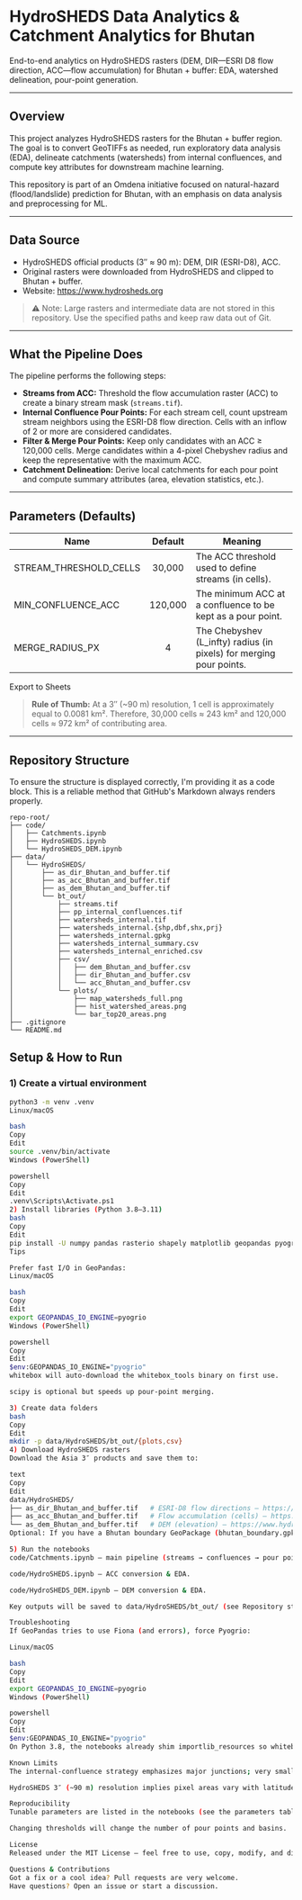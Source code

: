 # HydroSHEDS Data Analytics & Catchment Analytics for Bhutan

End-to-end analytics on HydroSHEDS rasters (DEM, DIR—ESRI D8 flow direction, ACC—flow accumulation) for Bhutan + buffer: EDA, watershed delineation, pour-point generation.

---

## Overview

This project analyzes HydroSHEDS rasters for the Bhutan + buffer region. The goal is to convert GeoTIFFs as needed, run exploratory data analysis (EDA), delineate catchments (watersheds) from internal confluences, and compute key attributes for downstream machine learning.

This repository is part of an Omdena initiative focused on natural-hazard (flood/landslide) prediction for Bhutan, with an emphasis on data analysis and preprocessing for ML.

---

## Data Source

- HydroSHEDS official products (3″ ≈ 90 m): DEM, DIR (ESRI-D8), ACC.
- Original rasters were downloaded from HydroSHEDS and clipped to Bhutan + buffer.
- Website: https://www.hydrosheds.org

> ⚠️ Note: Large rasters and intermediate data are not stored in this repository. Use the specified paths and keep raw data out of Git.

---

## What the Pipeline Does

The pipeline performs the following steps:

- **Streams from ACC:** Threshold the flow accumulation raster (ACC) to create a binary stream mask (`streams.tif`).
- **Internal Confluence Pour Points:** For each stream cell, count upstream stream neighbors using the ESRI-D8 flow direction. Cells with an inflow of 2 or more are considered candidates.
- **Filter & Merge Pour Points:** Keep only candidates with an ACC ≥ 120,000 cells. Merge candidates within a 4-pixel Chebyshev radius and keep the representative with the maximum ACC.
- **Catchment Delineation:** Derive local catchments for each pour point and compute summary attributes (area, elevation statistics, etc.).

---

## Parameters (Defaults)

| Name                   | Default | Meaning                                                           |
|------------------------|:-------:|-------------------------------------------------------------------|
| STREAM_THRESHOLD_CELLS | 30,000  | The ACC threshold used to define streams (in cells).              |
| MIN_CONFLUENCE_ACC     | 120,000 | The minimum ACC at a confluence to be kept as a pour point.       |
| MERGE_RADIUS_PX        |   4     | The Chebyshev (L_infty) radius (in pixels) for merging pour points.|

Export to Sheets

> **Rule of Thumb:** At a 3″ (~90 m) resolution, 1 cell is approximately equal to 0.0081 km². Therefore, 30,000 cells ≈ 243 km² and 120,000 cells ≈ 972 km² of contributing area.

---

## Repository Structure

To ensure the structure is displayed correctly, I'm providing it as a code block. This is a reliable method that GitHub's Markdown always renders properly.

```text
repo-root/
├── code/
│   ├── Catchments.ipynb
│   ├── HydroSHEDS.ipynb
│   └── HydroSHEDS_DEM.ipynb
├── data/
│   └── HydroSHEDS/
│       ├── as_dir_Bhutan_and_buffer.tif
│       ├── as_acc_Bhutan_and_buffer.tif
│       ├── as_dem_Bhutan_and_buffer.tif
│       └── bt_out/
│           ├── streams.tif
│           ├── pp_internal_confluences.tif
│           ├── watersheds_internal.tif
│           ├── watersheds_internal.{shp,dbf,shx,prj}
│           ├── watersheds_internal.gpkg
│           ├── watersheds_internal_summary.csv
│           ├── watersheds_internal_enriched.csv
│           ├── csv/
│           │   ├── dem_Bhutan_and_buffer.csv
│           │   ├── dir_Bhutan_and_buffer.csv
│           │   └── acc_Bhutan_and_buffer.csv
│           └── plots/
│               ├── map_watersheds_full.png
│               ├── hist_watershed_areas.png
│               └── bar_top20_areas.png
├── .gitignore
└── README.md
```

## Setup & How to Run

### 1) Create a virtual environment
```bash
python3 -m venv .venv
Linux/macOS

bash
Copy
Edit
source .venv/bin/activate
Windows (PowerShell)

powershell
Copy
Edit
.venv\Scripts\Activate.ps1
2) Install libraries (Python 3.8–3.11)
bash
Copy
Edit
pip install -U numpy pandas rasterio shapely matplotlib geopandas pyogrio whitebox scipy
Tips

Prefer fast I/O in GeoPandas:
Linux/macOS

bash
Copy
Edit
export GEOPANDAS_IO_ENGINE=pyogrio
Windows (PowerShell)

powershell
Copy
Edit
$env:GEOPANDAS_IO_ENGINE="pyogrio"
whitebox will auto-download the whitebox_tools binary on first use.

scipy is optional but speeds up pour-point merging.

3) Create data folders
bash
Copy
Edit
mkdir -p data/HydroSHEDS/bt_out/{plots,csv}
4) Download HydroSHEDS rasters
Download the Asia 3″ products and save them to:

text
Copy
Edit
data/HydroSHEDS/
├── as_dir_Bhutan_and_buffer.tif   # ESRI-D8 flow directions — https://www.hydrosheds.org/
├── as_acc_Bhutan_and_buffer.tif   # Flow accumulation (cells) — https://www.hydrosheds.org/
└── as_dem_Bhutan_and_buffer.tif   # DEM (elevation) — https://www.hydrosheds.org/
Optional: If you have a Bhutan boundary GeoPackage (bhutan_boundary.gpkg, layer bhutan), the pipeline will compute inside/edge stats and an inside-only map. Otherwise, these steps are skipped automatically.

5) Run the notebooks
code/Catchments.ipynb — main pipeline (streams → confluences → pour points → watersheds → vectors/CSV/plots).

code/HydroSHEDS.ipynb — ACC conversion & EDA.

code/HydroSHEDS_DEM.ipynb — DEM conversion & EDA.

Key outputs will be saved to data/HydroSHEDS/bt_out/ (see Repository structure above).

Troubleshooting
If GeoPandas tries to use Fiona (and errors), force Pyogrio:

Linux/macOS

bash
Copy
Edit
export GEOPANDAS_IO_ENGINE=pyogrio
Windows (PowerShell)

powershell
Copy
Edit
$env:GEOPANDAS_IO_ENGINE="pyogrio"
On Python 3.8, the notebooks already shim importlib_resources so whitebox works.

Known Limits
The internal-confluence strategy emphasizes major junctions; very small headwater basins may be filtered out by the ACC thresholds.

HydroSHEDS 3″ (~90 m) resolution implies pixel areas vary with latitude; use equal-area reprojection for accurate polygon areas.

Reproducibility
Tunable parameters are listed in the notebooks (see the parameters table).

Changing thresholds will change the number of pour points and basins.

License
Released under the MIT License — feel free to use, copy, modify, and distribute.

Questions & Contributions
Got a fix or a cool idea? Pull requests are very welcome.
Have questions? Open an issue or start a discussion.